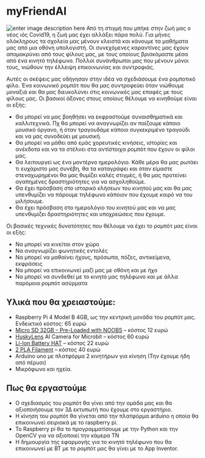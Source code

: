 # myFriendAI

![enter image description here](https://ppf.edu.gr/hackers/wp-content/uploads/2021/03/robot-1214536_1920.png)
Από τη στιγμή που μπήκε στην ζωή μας ο νέος ιός Covid19, η ζωή μας έχει αλλάξει πάρα πολύ. Για μήνες ολόκληρους τα σχολεία μας μένουν κλειστά και κάνουμε τα μαθήματα μας από μια οθόνη υπολογιστή. Οι συνεχόμενες καραντίνες μας έχουν απομακρύνει από τους φίλους μας, με τους οποίους βρισκόμαστε μέσα από ένα κινητό τηλέφωνο. Πολλοί συνάνθρωποι μας που μένουν μόνοι τους, νιώθουν την έλλειψη επικοινωνίας και συντροφιάς.

Αυτές οι σκέψεις μας οδήγησαν στην ιδέα να σχεδιάσουμε ένα ρομποτικό φίλο. Ένα κοινωνικό ρομπότ που θα μας συντροφεύει όταν νιώθουμε μοναξιά και θα μας διευκολύνει στις κοινωνικές μας επαφές με τους φίλους μας. Οι βασικοί άξονες στους οποίους θέλουμε να κινηθούμε είναι οι εξής:

-   Θα μπορεί να μας βοηθήσει να εκφραστούμε συναισθηματικά και καλλιτεχνικά. Πχ θα μπορεί να αναγνωρίζει αν παίζουμε κάποιο μουσικό όργανο, ή όταν τραγουδάμε κάποιο συγκεκριμένο τραγούδι και να μας συνοδεύει με μουσική.
-   Θα μπορεί να μάθει από εμάς χορευτικές κινήσεις, ιστορίες και ανέκδοτα και να τα στέλνει στα αντίστοιχα ρομπότ που έχουν οι φίλοι μας.
-   Θα λειτουργεί ως ένα μοντέρνο ημερολόγιο. Κάθε μέρα θα μας ρωτάει τι ευχάριστο μας συνέβη, θα τα καταγράφει και όταν είμαστε στεναχωρημένοι θα μας θυμίζει καλές στιγμές, ή θα μας προτείνει αγαπημένες δραστηριότητες για να ασχοληθούμε.
-   Θα έχει πρόσβαση στο ιστορικό κλήσεων του κινητού μας και θα μας υπενθυμίζει να πάρουμε τηλέφωνο κάποιον που έχουμε καιρό να του μιλήσουμε.
-   Θα έχει πρόσβαση στο ημερολόγιο του κινητού μας και να μας υπενθυμίζει δραστηριότητες και υποχρεώσεις που έχουμε.

Οι βασικές τεχνικές δυνατότητες που θέλουμε να έχει το ρομπότ μας είναι οι εξής:

-   Να μπορεί να κινείται στον χώρο
-   Να αναγνωρίζει φωνητικές εντολές
-   Να μπορεί να μαθαίνει ήχους, πρόσωπα, πόζες, αντικείμενα, εκφράσεις
-   Να μπορεί να επικοινωνεί μαζί μας με οθόνη και με ήχο
-   Να μπορεί να συνδεθεί με το κινητό μας τηλέφωνο και με άλλα παρόμοια ρομπότ ασύρματα

## Υλικά που θα χρειαστούμε:

-   Raspberry Pi 4 Model B 4GB, ως την κεντρική μονάδα του ρομπότ μας. Ενδεικτικό κόστος: 65 ευρώ
-   [Micro SD 32GB – Pre-Loaded with NOOBS](https://grobotronics.com/micro-sd-32gb-pre-loaded-with-noobs.html)  – κόστος 12 ευρώ
-   [HuskyLens](https://www.why.gr/%CE%BA%CE%B1%CF%84%CE%B1%CF%83%CF%84%CE%B7%CE%BC%CE%B1/open-hardware/dfrobot/huskylens-%CE%B5%CF%8D%CE%BA%CE%BF%CE%BB%CE%B7-%CF%83%CF%84%CE%B7-%CF%87%CF%81%CE%AE%CF%83%CE%B7-%CE%B1rtificial-%CE%B9ntelligence-%CE%BA%CE%AC%CE%BC%CE%B5%CF%81%CE%B1/) AI Camera for Microbit – κόστος 60 ευρώ
-   [Li-Ion Battery HAT](https://grobotronics.com/waveshare-li-ion-battery-hat-14500-battery.html)  – κόστος 22 ευρώ
-   [2 PLA Filament](https://www.skroutz.gr/c/1646/3d-printer-filament/f/626915_677968/PLA-1-75mm.html?o=pla+filament)  – κόστος 40 ευρώ
-   Arduino uno με πλατφόρμα 2 κινητήρων για κίνηση (Την έχουμε ήδη από πέρυσι)
-   Μικρόφωνο και ηχεία.

## Πως θα εργαστούμε

-   Ο σχεδιασμός του ρομπότ θα γίνει από την ομάδα μας και θα αξιοποιήσουμε τον 3Δ εκτυπωτή που έχουμε στο εργαστήριο.
-   Η κίνηση του ρομπότ θα γίνεται από την πλατφόρμα arduino η οποία θα επικοινωνεί σειριακά με το raspberry pi.
-   Το Raspberry pi θα το προγραμματίσουμε με την Python και την OpenCV για να αξιοποιεί την κάμερα ΤΝ
-   Η δημιουργία της εφαρμογής για το κινητό τηλέφωνο που θα επικοινωνεί με BT με το ρομπότ μας θα γίνει με το App Inventor.

